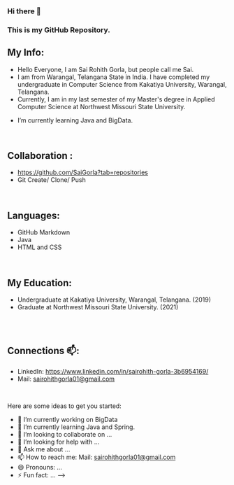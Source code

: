 ### Hi there 👋

### This is my GitHub Repository.
## My Info:
* Hello Everyone, I am Sai Rohith Gorla, but people call me Sai.
* I am from Warangal, Telangana State in India. I have completed my undergraduate in Computer Science from Kakatiya University, Warangal, Telangana. 
* Currently, I am in my last semester of my Master's degree in Applied Computer Science at Northwest Missouri State University.
-  I’m currently learning Java and BigData.

<br>

## Collaboration :
+ https://github.com/SaiGorla?tab=repositories
+  Git Create/ Clone/ Push
 
<br>

## Languages:
* GitHub Markdown
* Java
* HTML and CSS

<br>

## My Education:
* Undergraduate at Kakatiya University, Warangal, Telangana. (2019)
* Graduate at Northwest Missouri State University. (2021)

<br>

<br>

## Connections 📫:
* LinkedIn: https://www.linkedin.com/in/sairohith-gorla-3b6954169/
* Mail: sairohithgorla01@gmail.com

<br>

 

Here are some ideas to get you started:

- 🔭 I’m currently working on BigData 
- 🌱 I’m currently learning Java and Spring.
- 👯 I’m looking to collaborate on ...
- 🤔 I’m looking for help with ...
- 💬 Ask me about ...
- 📫 How to reach me: Mail: sairohithgorla01@gmail.com
- 😄 Pronouns: ...
- ⚡ Fun fact: ...
-->

